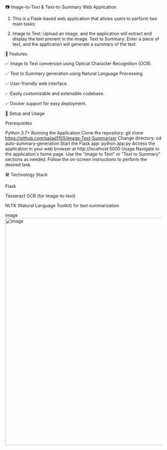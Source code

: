 📷 Image-to-Text & Text-to-Summary Web Application
1. This is a Flask-based web application that allows users to perform two main tasks:

2. Image to Text: Upload an image, and the application will extract and display the text present in the image.
Text to Summary: Enter a piece of text, and the application will generate a summary of the text.

🚀 Features

✅ Image to Text conversion using Optical Character Recognition (OCR).

✅ Text to Summary generation using Natural Language Processing.

✅ User-friendly web interface.

✅ Easily customizable and extensible codebase.

✅ Docker support for easy deployment.


📝 Setup and Usage

Prerequisites

Python 3.7+
Running the Application
Clone the repository: git clone https://github.com/sajjad1105/Image-Text-Summarizer
Change directory: cd auto-summary-generation
Start the Flask app: python app.py
Access the application in your web browser at http://localhost:5000
Usage
Navigate to the application's home page.
Use the "Image to Text" or "Text to Summary" sections as needed.
Follow the on-screen instructions to perform the desired task.

🛠️ Technology Stack

Flask

Tesseract OCR (for image-to-text)

NLTK (Natural Language Toolkit) for text summarization

image
<img width="1366" height="728" alt="image" src="https://github.com/user-attachments/assets/4ee579ed-aafc-4de9-b0c1-0e026eadf14c" />
